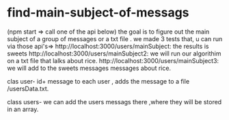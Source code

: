 # find-main-subject-of-messags
(npm start => call one of the api below)
the goal is to figure out the main subject of a group of messages or a txt file .
we made 3 tests that, u can run via those api's=>
http://localhost:3000/users/mainSubject:
the results is sweets
http://localhost:3000/users/mainSubject2:
we will run our algorithim on a txt file that lalks about rice.
http://localhost:3000/users/mainSubject3:
we will add to the sweets messages messages about rice.


clas user- id+ message to each user , adds the message to a file /usersData.txt.

class users- we can add the users messags there ,where they will be stored in an array.



